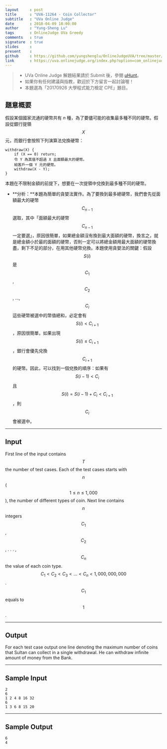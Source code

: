 ```yaml
---
layout     : post
title      : "UVA-11264 - Coin Collector"
subtitle   : "UVa Online Judge"
date       : 2018-04-09 18:00:00
author     : "Yung-Sheng Lu"
tags       : OnlineJudge UVa Greedy
comments   : true
signature  : true
slides     : 
present    :
github     : https://github.com/yungshenglu/OnlineJudgeUVA/tree/master/UVA-11264
link       : https://uva.onlinejudge.org/index.php?option=com_onlinejudge&Itemid=8&page=show_problem&category=&problem=2231&mosmsg=Submission+received+with+ID+21110773
---
```


> * UVa Online Judge 解題結果請於 Submit 後，參閱 [uHunt](https://uhunt.onlinejudge.org/)。
> * 如果你有任何建議與指教，歡迎於下方留言一起討論喔！
> * 本題選為「20170926 大學程式能力檢定 CPE」題目。

## 題意概要

假設某個國家流通的硬幣共有 $n$ 種，為了要儘可能的收集最多種不同的硬幣。假設從銀行提領 $$X$$ 元，而銀行會按照下列演算法兌換硬幣：

```
withdraw(X) {
    if (X == 0) return;
    令 Y 為其值不超過 X 且面額最大的硬幣。
    給客戶一個 Y 元的硬幣。
    withdraw(X - Y);
}
```

本題在不限制金額的前提下，想要在一次提領中兌換到最多種不同的硬幣。

* **分析：**本題為簡單的貪婪法實作。為了要換到最多總硬幣，我們會先從面額最大的硬幣 $$C_{n-1}$$ 選取，其中「面額最大的硬幣 $$C_{n-1}$$ 一定要選」，原因很簡單，如果總金額沒有換到最大面額的硬幣，換言之，就是總金額小於最的面額的硬幣，否則一定可以將總金額用最大面額的硬幣換盡，剩下不足的部分，在用其他硬幣兌換。本題使用貪婪法的關鍵：假設 $$S(i)$$ 是 $$C_1$$, $$C_2$$, ..., $$C_i$$ 這些硬幣被選中的幣值總和，必定會有 $$S(i) < C_{i+1}$$，原因很簡單，如果出現 $$S(i) \le C_{i+1}$$，銀行會優先兌換 $$C_{i+1}$$ 的硬幣。因此，可以找到一個兌換的順序：如果有 $$S(i-1) < C_i$$ 且 $$S(i) = S(i-1) + C_i < C_{i+1}$$，則 $$C_{i}$$ 會被選中。
---
## Input

First line of the input contains $$T$$ the number of test cases. Each of the test cases starts with $$n$$
($$1 \le n \le 1,000$$), the number of different types of coin. Next line contains $$n$$ integers $$C_1$$, $$C_2$$, . . . , $$C_n$$ the value of each coin type. $$C_1 < C_2 < C_3 < . . . < C_n < 1,000,000,000$$. $$C_1$$ equals to $$1$$.

---
## Output

For each test case output one line denoting the maximum number of coins that Sultan can collect in a single withdrawal. He can withdraw infinite amount of money from the Bank.

---
## Sample Input

```
2
6
1 2 4 8 16 32
6
1 3 6 8 15 20
```

---
## Sample Output

```
6
4
```
